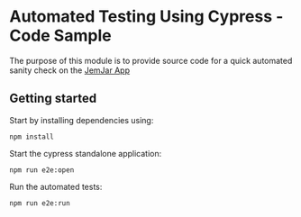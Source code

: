 # Automated Testing Using Cypress - Code Sample

The purpose of this module is to provide source code for a quick automated sanity check on the [JemJar App](https://app.jemjar.com) 

## Getting started 

Start by installing dependencies using:

```
npm install
```

Start the cypress standalone application:

```
npm run e2e:open
```

Run the automated tests: 

```
npm run e2e:run
```